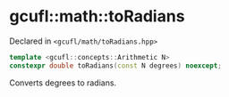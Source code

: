 # gcufl::math::toRadians
Declared in `<gcufl/math/toRadians.hpp>`
```cpp
template <gcufl::concepts::Arithmetic N>
constexpr double toRadians(const N degrees) noexcept;
```
Converts degrees to radians.
